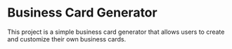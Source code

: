 # Business Card Generator

This project is a simple business card generator that allows users to create and customize their own business cards.